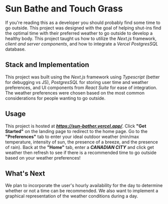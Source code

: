 # Sun Bathe and Touch Grass
If you're reading this as a developer you should probably find some time to go outside. This project was designed with the goal of helping shut-ins find the optimal time with their preferred weather to go outside to develop a healthy body. This project taught us how to utilize the *Next.js* framework, *client and server components*, and how to integrate a *Vercel PostgresSQL* database.

## Stack and Implementation
This project was built using the *Next.js* framework using *Typescript* (better for debugging vs JS), *PostgresSQL* for storing user time and weather preferences, and UI components from *React Suite* for ease of integration. The weather preferences were chosen based on the most common considerations for people wanting to go outside.

## Usage
This project is hosted at ***https://sun-bather.vercel.app/***. Click **"Get Started"** on the landing page to redirect to the home page. Go to the **"Preferences"** tab to enter your ideal outdoor weather (min/max temperature, intensity of sun, the presence of a breeze, and the presence of rain). Back at the **"Home"** tab, enter a ***CANADIAN CITY*** and click get weather then refresh to see if there is a recommended time to go outside based on your weather preferences!

## What's Next
We plan to incorporate the user's hourly availability for the day to determine whether or not a time can be recommended. We also want to implement a graphical representation of the weather conditions during a day.
